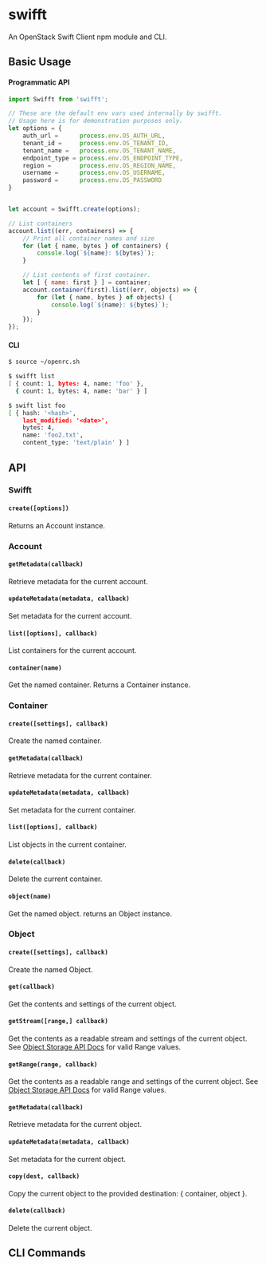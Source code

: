 swifft
======
An OpenStack Swift Client npm module and CLI.

## Basic Usage
#### Programmatic API
```js
import Swifft from 'swifft';

// These are the default env vars used internally by swifft.
// Usage here is for demonstration purposes only.
let options = {
    auth_url =      process.env.OS_AUTH_URL,
    tenant_id =     process.env.OS_TENANT_ID,
    tenant_name =   process.env.OS_TENANT_NAME,
    endpoint_type = process.env.OS_ENDPOINT_TYPE,
    region =        process.env.OS_REGION_NAME,
    username =      process.env.OS_USERNAME,
    password =      process.env.OS_PASSWORD
}


let account = Swifft.create(options);

// List containers
account.list((err, containers) => {
    // Print all container names and size
    for (let { name, bytes } of containers) {
        console.log(`${name}: ${bytes}`);
    }

    // List contents of first container.
    let [ { name: first } ] = container;
    account.container(first).list((err, objects) => {
        for (let { name, bytes } of objects) {
            console.log(`${name}: ${bytes}`);
        }
    });
});
```

#### CLI
```bash
$ source ~/openrc.sh

$ swifft list
[ { count: 1, bytes: 4, name: 'foo' },
  { count: 1, bytes: 4, name: 'bar' } ]

$ swift list foo
[ { hash: '<hash>',
    last_modified: '<date>',
    bytes: 4,
    name: 'foo2.txt',
    content_type: 'text/plain' } ]
```


## API
### Swifft
#### `create([options])`
Returns an Account instance.

### Account

#### `getMetadata(callback)`
Retrieve metadata for the current account.

#### `updateMetadata(metadata, callback)`
Set metadata for the current account.

#### `list([options], callback)`
List containers for the current account.

#### `container(name)`
Get the named container. Returns a Container instance.


### Container
#### `create([settings], callback)`
Create the named container.

#### `getMetadata(callback)`
Retrieve metadata for the current container.

#### `updateMetadata(metadata, callback)`
Set metadata for the current container.

#### `list([options], callback)`
List objects in the current container.

#### `delete(callback)`
Delete the current container.

#### `object(name)`
Get the named object. returns an Object instance.


### Object
#### `create([settings], callback)`
Create the named Object.

#### `get(callback)`
Get the contents and settings of the current object.

#### `getStream([range,] callback)`
Get the contents as a readable stream and settings of the current object. See
[Object Storage API Docs](http://developer.openstack.org/api-ref-objectstorage-v1.html) for valid Range values.

#### `getRange(range, callback)`
Get the contents as a readable range and settings of the current object. See
[Object Storage API Docs](http://developer.openstack.org/api-ref-objectstorage-v1.html) for valid Range values.

#### `getMetadata(callback)`
Retrieve metadata for the current object.

#### `updateMetadata(metadata, callback)`
Set metadata for the current object.

#### `copy(dest, callback)`
Copy the current object to the provided destination: { container, object }.

#### `delete(callback)`
Delete the current object.


## CLI Commands
